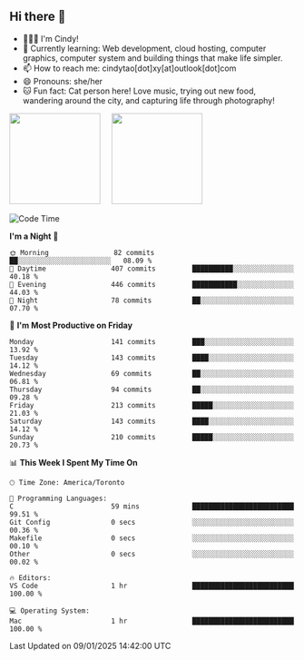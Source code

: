 ## Hi there 👋

<!--
**xinyue296/xinyue296** is a ✨ _special_ ✨ repository because its `README.md` (this file) appears on your GitHub profile.

Here are some ideas to get you started:

- 🔭 I’m currently working on ...
- 🌱 I’m currently learning ...
- 👯 I’m looking to collaborate on ...
- 🤔 I’m looking for help with ...
- 💬 Ask me about ...
- 📫 How to reach me: ...
- 😄 Pronouns: ...
- ⚡ Fun fact: ...
-->
- 👩🏻‍💻 I'm Cindy!
- 🌱 Currently learning: Web development, cloud hosting, computer graphics, computer system and building things that make life simpler.
- 📫 How to reach me: cindytao[dot]xy[at]outlook[dot]com
- 😄 Pronouns: she/her
- 🐱 Fun fact: Cat person here! Love music, trying out new food, wandering around the city, and capturing life through photography!

<!--Github Status: start-->
<div align="left">
  <img height="160em" src="https://github-readme-stats-topaz-two-25.vercel.app/api?username=xinyue296&theme=react&show_icons=true&count_private=true&include_orgs=true&hide=contribs,issues" />
    &nbsp;&nbsp;&nbsp;
  <img height="160em" src="https://github-readme-stats-cindy-taos-projects.vercel.app/api/top-langs/?username=xinyue296&theme=react&count_private=true&include_orgs=true&layout=compact" />
</div>
<!-- Github Status: end-->

<!--START_SECTION:waka-->
![Code Time](http://img.shields.io/badge/Code%20Time-195%20hrs%208%20mins-blue)

**I'm a Night 🦉** 

```text
🌞 Morning                82 commits          ██░░░░░░░░░░░░░░░░░░░░░░░   08.09 % 
🌆 Daytime                407 commits         ██████████░░░░░░░░░░░░░░░   40.18 % 
🌃 Evening                446 commits         ███████████░░░░░░░░░░░░░░   44.03 % 
🌙 Night                  78 commits          ██░░░░░░░░░░░░░░░░░░░░░░░   07.70 % 
```
📅 **I'm Most Productive on Friday** 

```text
Monday                   141 commits         ███░░░░░░░░░░░░░░░░░░░░░░   13.92 % 
Tuesday                  143 commits         ████░░░░░░░░░░░░░░░░░░░░░   14.12 % 
Wednesday                69 commits          ██░░░░░░░░░░░░░░░░░░░░░░░   06.81 % 
Thursday                 94 commits          ██░░░░░░░░░░░░░░░░░░░░░░░   09.28 % 
Friday                   213 commits         █████░░░░░░░░░░░░░░░░░░░░   21.03 % 
Saturday                 143 commits         ████░░░░░░░░░░░░░░░░░░░░░   14.12 % 
Sunday                   210 commits         █████░░░░░░░░░░░░░░░░░░░░   20.73 % 
```


📊 **This Week I Spent My Time On** 

```text
🕑︎ Time Zone: America/Toronto

💬 Programming Languages: 
C                        59 mins             █████████████████████████   99.51 % 
Git Config               0 secs              ░░░░░░░░░░░░░░░░░░░░░░░░░   00.36 % 
Makefile                 0 secs              ░░░░░░░░░░░░░░░░░░░░░░░░░   00.10 % 
Other                    0 secs              ░░░░░░░░░░░░░░░░░░░░░░░░░   00.02 % 

🔥 Editors: 
VS Code                  1 hr                █████████████████████████   100.00 % 

💻 Operating System: 
Mac                      1 hr                █████████████████████████   100.00 % 
```


 Last Updated on 09/01/2025 14:42:00 UTC
<!--END_SECTION:waka-->
